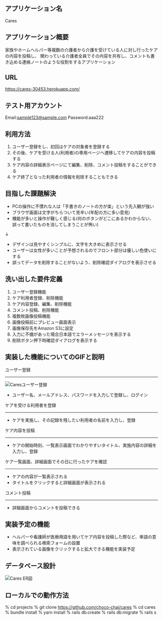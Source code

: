 ## アプリケーション名
Cares

## アプリケーション概要
家族やホームヘルパー等複数の介護者から介護を受けている人に対し行ったケアの内容を投稿し、
関わっている介護者全員でその内容を共有し、コメントも書き込める連絡ノートのような役割をするアプリケーション

## URL
https://cares-30453.herokuapp.com/

## テスト用アカウント
Email:sample123@sample.com
Password:aaa222

## 利用方法
1. ユーザー登録をし、初回はケアの対象者を登録する
1. その後、ケアを受ける人(利用者)の専用ページへ遷移してケアの内容を投稿する
1. ケア内容の詳細表示ページにて編集、削除、コメント投稿をすることができる
1. ケア終了となった利用者の情報を削除することもできる

## 目指した課題解決
- PCの操作に不慣れな人は「手書きのノートの方が楽」という先入観が強い
- ブラウザ画面は文字がちらついて見辛い(年配の方に多い意見)
- 機能が多いと操作が難しく感じる(何のボタンがどこにあるかわからない、誤って書いたものを消してしまうことが怖い)

↓

- デザインは見やすくシンプルに、文字を大きめに表示させる
- ユーザーは女性が多いことが予想されるのでフロント部分は優しい色使いにする
- 誤ってデータを削除することがないよう、削除確認ダイアログを表示させる

## 洗い出した要件定義
1. ユーザー登録機能
1. ケア利用者登録、削除機能
1. ケア内容登録、編集、削除機能
1. コメント投稿、削除機能
1. 複数枚画像投稿機能
1. 画像投稿前にプレビュー画面表示
1. 画像保存先をAmazon S3に設定
1. 入力に不備があった場合日本語でエラーメッセージを表示する
1. 削除ボタン押下時確認ダイアログを表示する

## 実装した機能についてのGIFと説明
ユーザー登録
***
![Caresユーザー登録](https://user-images.githubusercontent.com/71584841/98647369-188eee00-2378-11eb-8a83-748959e597e0.gif)
- ユーザー名、メールアドレス、パスワードを入力して登録し、ログイン

ケアを受ける利用者を登録
***

- ケアを実施し、その記録を残したい利用者の名前を入力し、登録

ケア内容を投稿
***

- ケアの開始時刻、一覧表示画面でわかりやすいタイトル、実施内容の詳細を入力し、登録

ケア一覧画面、詳細画面でその日に行ったケアを確認
***

- ケアの内容が一覧表示される
- タイトルをクリックすると詳細画面が表示される

コメント投稿
***

- 詳細画面からコメントを投稿できる

## 実装予定の機能
- ヘルパーや看護師が医療用語を用いてケア内容を投稿した際など、単語の意味を調べられる検索フォームの設置
- 表示されている画像をクリックすると拡大できる機能を実装予定

## データベース設計
![Cares ER図](https://user-images.githubusercontent.com/71584841/98640866-293a6680-236e-11eb-8aa3-5b4d986f7d04.png)

## ローカルでの動作方法
% cd projects
% git clone https://github.com/choco-chai/cares
% cd cares
% bundle install
% yarn install 
% rails db:create
% rails db:migrate
% rails s